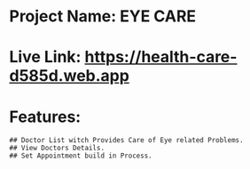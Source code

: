 # Project Name: EYE CARE

# Live Link: https://health-care-d585d.web.app

# Features:
    ## Doctor List witch Provides Care of Eye related Problems.
    ## View Doctors Details.
    ## Set Appointment build in Process.